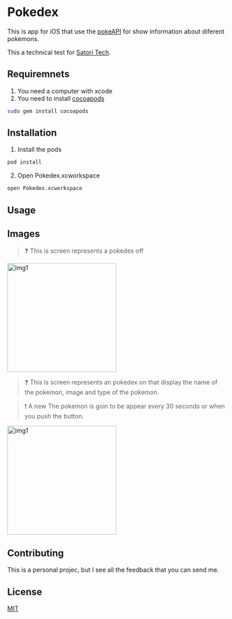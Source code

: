 # Pokedex

This is app for iOS that use the [pokeAPI](pokeapi.co) for show information about diferent pokemons.

This a technical test for [Satori Tech](https://satoritech.com.mx).

## Requiremnets

1. You need a computer with xcode 
2. You need to install [cocoapods](https://cocoapods.org)


```bash
sudo gem install cocoapods
```

## Installation

1. Install the pods

```bash
pod install 
```

2. Open Pokedex.xcworkspace

```bash
open Pokedex.xcworkspace
```

## Usage 
## Images
> ❓ This is screen represents a pokedex off
<p float="left">
<img src="https://lh3.googleusercontent.com/drive-viewer/AJc5JmSpg7E-3j4ctzFNLu2tZdER2AvN7pkPpMQpTo2jE09RyOIgSROPr_YmTkSQcqfA25ySTlj_eVk=w2880-h1592" alt="img1" width="250" style =/> 
</p>

> ❓ This is screen represents an pokedex on that display the name of the pokemon, image and type of the pokemon.

> ❗️ A new The pokemon is goin to be appear every 30 seconds or when you push the button.
<p float="left">
<img src="https://lh3.googleusercontent.com/drive-viewer/AJc5JmQGbz0xdAFk55OzPI-2kcCBfNnPnEj1Eg3U_S9HSnU7046RND6vSqNMSgl8R_W-Acp2TQ7z3Ok=w2880-h1592" alt="img1" width="250" style =/> 
</p>

## Contributing
This is a personal projec, but I see all the feedback that you can send me.

## License
[MIT](https://choosealicense.com/licenses/mit/)
